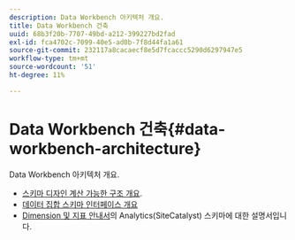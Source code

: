 ```yaml
---
description: Data Workbench 아키텍처 개요.
title: Data Workbench 건축
uuid: 68b3f20b-7707-49bd-a212-399227bd2fad
exl-id: fca4702c-7099-40e5-ad0b-7f8d44fa1a61
source-git-commit: 232117a8cacaecf8e5d7fcaccc5290d6297947e5
workflow-type: tm+mt
source-wordcount: '51'
ht-degree: 11%

---
```


# Data Workbench 건축{#data-workbench-architecture}

Data Workbench 아키텍처 개요.

* [스키마 디자인 계산 가능한 구조 개요](../../../home/dwb-implement-overview/dwb-implement-architecture/dwb-implement-arch-countable.md#concept-9b8b9c5e0f7341699e14bb9e3be56a51).
* [데이터 집합 스키마 인터페이스 개요](https://experienceleague.adobe.com/docs/data-workbench/using/client/admin-ui/c-dtst-sch-intrf.html)
* [Dimension 및 지표 안내서](/help/home/assets/dwb-analytics-implementation.pdf)의 Analytics(SiteCatalyst) 스키마에 대한 설명서입니다.
